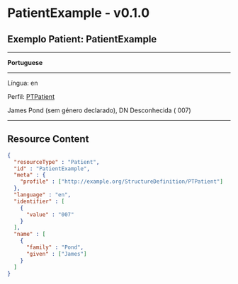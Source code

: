 # PatientExample - v0.1.0

## Exemplo Patient: PatientExample

-------

**Portuguese**

-------

Língua: en

Perfil: [PTPatient](StructureDefinition-PTPatient.md)

James Pond (sem género declarado), DN Desconhecida ( 007)

-------



## Resource Content

```json
{
  "resourceType" : "Patient",
  "id" : "PatientExample",
  "meta" : {
    "profile" : ["http://example.org/StructureDefinition/PTPatient"]
  },
  "language" : "en",
  "identifier" : [
    {
      "value" : "007"
    }
  ],
  "name" : [
    {
      "family" : "Pond",
      "given" : ["James"]
    }
  ]
}

```
